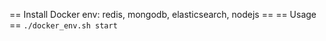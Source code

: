 == Install Docker env: redis, mongodb, elasticsearch, nodejs ==
== Usage ==
<code>./docker_env.sh start</code>
